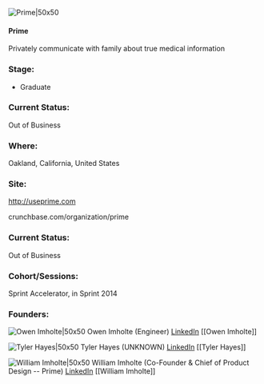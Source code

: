 

![Prime|50x50](https://apimg.techstars.com/connect/images/image_files/54e25e97883a9ccfcd000003/original/prime-no-bg_(1).png)

#### Prime
Privately communicate with family about true medical information

### Stage: 
 - Graduate 

### Current Status: 
Out of Business

### Where:
Oakland, California, United States

### Site:
http://useprime.com



crunchbase.com/organization/prime

### Current Status: 
Out of Business

### Cohort/Sessions: 
Sprint Accelerator, in Sprint 2014

### Founders: 

![Owen Imholte|50x50](https://apimg.techstars.com/connect/images/image_files/5385/586e/facd/c845/b100/0001/original/owen.jpg) Owen Imholte (Engineer) [LinkedIn](https://linkedin.com/in/oweni) [[Owen Imholte]]

![Tyler Hayes|50x50](https://apimg.techstars.com/connect/images/image_files/5320/9c4d/05cd/3ee9/7400/0002/original/me-suit.jpg) Tyler Hayes (UNKNOWN) [LinkedIn](https://linkedin.com/in/tylerhayes) [[Tyler Hayes]]

![William Imholte|50x50](https://apimg.techstars.com/connect/users/image_files/5320/5d69/05cd/3ee9/7400/0001/original/will-avatar.jpg?1400797568) William Imholte (Co-Founder & Chief of Product Design -- Prime) [LinkedIn](https://linkedin.com/in/willimholte) [[William Imholte]]



